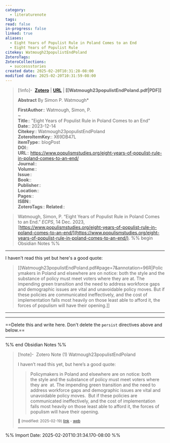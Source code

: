 ```yaml
---
category:
  - literaturenote
tags: 
read: false
in-progress: false
linked: true
aliases:
  - Eight Years of Populist Rule in Poland Comes to an End
  - Eight Years of Populist Rule
citekey: Watmough23populistEndPoland
ZoteroTags: 
ZoteroCollections:
  - successstories
created date: 2025-02-20T10:31:28-08:00
modified date: 2025-02-20T10:31:59-08:00
---
```


> [!info]- &nbsp;[**Zotero**](zotero://select/library/items/X69DB47L)   | [**URL**](https://www.populismstudies.org/eight-years-of-populist-rule-in-poland-comes-to-an-end/) | **[[Watmough23populistEndPoland.pdf|PDF]]**
>
> 
> **Abstract**
> By Simon P. Watmough*
> 
> 
> **FirstAuthor**:: Watmough, Simon, P.  
~    
> **Title**:: "Eight Years of Populist Rule in Poland Comes to an End"  
> **Date**:: 2023-12-14  
> **Citekey**:: Watmough23populistEndPoland  
> **ZoteroItemKey**:: X69DB47L  
> **itemType**:: blogPost  
> **DOI**::   
> **URL**:: https://www.populismstudies.org/eight-years-of-populist-rule-in-poland-comes-to-an-end/  
> **Journal**::   
> **Volume**::   
> **Issue**::   
> **Book**::   
> **Publisher**::   
> **Location**::    
> **Pages**::   
> **ISBN**::   
> **ZoteroTags**:: 
> **Related**:: 

> Watmough, Simon, P. “Eight Years of Populist Rule in Poland Comes to an End.” _ECPS_, 14 Dec. 2023, [https://www.populismstudies.org/eight-years-of-populist-rule-in-poland-comes-to-an-end/](https://www.populismstudies.org/eight-years-of-populist-rule-in-poland-comes-to-an-end/).
%% begin Obsidian Notes %%
___

I haven't read this yet but here's a good quote:

> [[Watmough23populistEndPoland.pdf#page=7&annotation=96R|Policymakers in Poland and elsewhere are on notice: both the  style  and the  substance  of policy must meet voters where they are at. The impending green transition and the need to address workforce gaps and demographic issues are vital and unavoidable policy moves. But if these policies are communicated ineffectively, and the cost of implementation falls most heavily on those least able to afford it, the forces of  populism  will have their opening.]]
___
___
==Delete this and write here.  Don't delete the `persist` directives above and below.==
___
%% end Obsidian Notes %%

> [!note]- &nbsp;Zotero Note (1)
> Watmough23populistEndPoland
> 
> I haven’t read this yet, but here’s a good quote:
> 
> > Policymakers in Poland and elsewhere are on notice: both the style and the substance of policy must meet voters where they are  at. The impending green transition and the need to address workforce gaps and demographic issues are vital and unavoidable policy moves.  But if these policies are communicated ineffectively, and the cost of implementation falls most heavily on those least able to afford it, the forces of populism will have their opening.
> 
> <small>📝️ (modified: 2025-02-19) [link](zotero://select/library/items/LF9PIYV5) - [web](http://zotero.org/users/60638/items/LF9PIYV5)</small>
>  
> ---

%% Import Date: 2025-02-20T10:31:34.170-08:00 %%